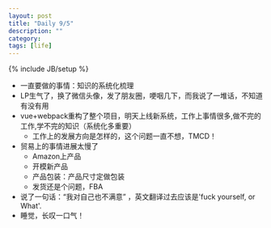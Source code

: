 ```yaml
---
layout: post
title: "Daily 9/5"
description: ""
category: 
tags: [life]
---
```

{% include JB/setup %}

- 一直要做的事情：知识的系统化梳理
- LP生气了，换了微信头像，发了朋友圈，哽咽几下，而我说了一堆话，不知道有没有用
- vue+webpack重构了整个项目，明天上线新系统，工作上事情很多,做不完的工作,学不完的知识（系统化多重要）
 	- 工作上的发展方向是怎样的，这个问题一直不想，TMCD！
- 贸易上的事情进展太慢了
	- Amazon上产品
	- 开模新产品
	- 产品包装：产品尺寸定做包装
	- 发货还是个问题，FBA
- 说了一句话：“我对自己也不满意” ，英文翻译过去应该是'fuck yourself, or What'. 
- 睡觉，长叹一口气！
